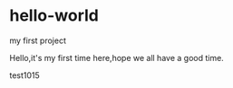# hello-world
my first project

Hello,it's my first time here,hope we all have a good time.


test1015